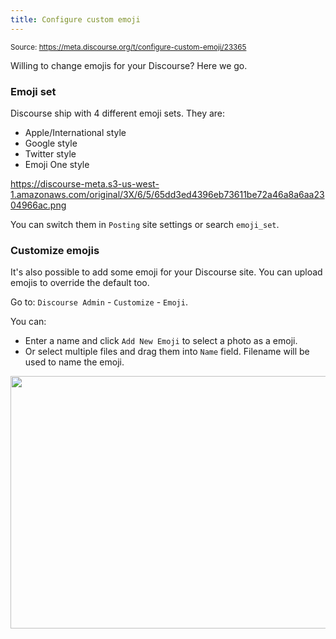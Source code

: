 ```yaml
---
title: Configure custom emoji
---
```


<small class="doc-source">Source: https://meta.discourse.org/t/configure-custom-emoji/23365</small>

Willing to change emojis for your Discourse? Here we go.

### Emoji set
Discourse ship with 4 different emoji sets. They are:

- Apple/International style
- Google style
- Twitter style
- Emoji One style

https://discourse-meta.s3-us-west-1.amazonaws.com/original/3X/6/5/65dd3ed4396eb73611be72a46a8a6aa2304966ac.png

You can switch them in `Posting` site settings or search `emoji_set`.

### Customize emojis
It's also possible to add some emoji for your Discourse site. You can upload emojis to override the default too.

Go to: `Discourse Admin` - `Customize`  - `Emoji`.

You can:

- Enter a name and click `Add New Emoji` to select a photo as a emoji.
- Or select multiple files and drag them into `Name` field. Filename will be used to name the emoji.

<img src="//discourse-meta.s3-us-west-1.amazonaws.com/original/3X/1/0/10e71144d3487a23388bbcbcc53f47a197d107aa.png" width="690" height="404">
